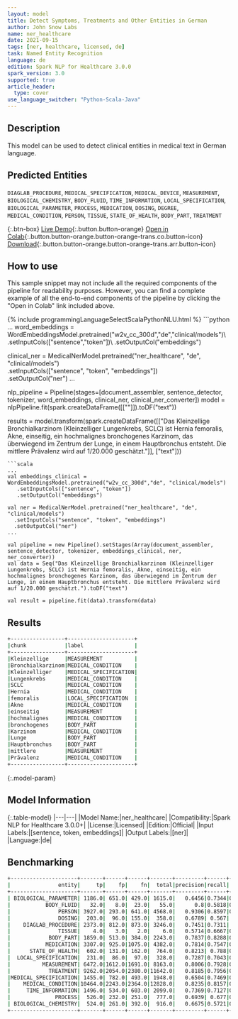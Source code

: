 ```yaml
---
layout: model
title: Detect Symptoms, Treatments and Other Entities in German
author: John Snow Labs
name: ner_healthcare
date: 2021-09-15
tags: [ner, healthcare, licensed, de]
task: Named Entity Recognition
language: de
edition: Spark NLP for Healthcare 3.0.0
spark_version: 3.0
supported: true
article_header:
  type: cover
use_language_switcher: "Python-Scala-Java"
---
```


## Description

This model can be used to detect clinical entities in medical text in German language.

## Predicted Entities

`DIAGLAB_PROCEDURE`, `MEDICAL_SPECIFICATION`, `MEDICAL_DEVICE`, `MEASUREMENT`, `BIOLOGICAL_CHEMISTRY`, `BODY_FLUID`, `TIME_INFORMATION`, `LOCAL_SPECIFICATION`, `BIOLOGICAL_PARAMETER`, `PROCESS`, `MEDICATION`, `DOSING`, `DEGREE`, `MEDICAL_CONDITION`, `PERSON`, `TISSUE`, `STATE_OF_HEALTH`, `BODY_PART`, `TREATMENT`

{:.btn-box}
[Live Demo](https://demo.johnsnowlabs.com/healthcare/NER_HEALTHCARE_DE/){:.button.button-orange}
[Open in Colab](https://colab.research.google.com/github/JohnSnowLabs/spark-nlp-workshop/blob/master/tutorials/Certification_Trainings/Healthcare/14.German_Healthcare_Models.ipynb){:.button.button-orange.button-orange-trans.co.button-icon}
[Download](https://s3.amazonaws.com/auxdata.johnsnowlabs.com/clinical/models/ner_healthcare_de_3.0.0_3.0_1631687601139.zip){:.button.button-orange.button-orange-trans.arr.button-icon}

## How to use

This sample snippet may not include all the required components of the pipeline for readability purposes. However, you can find a complete example of all the end-to-end components of the pipeline by clicking the "Open in Colab" link included above.




<div class="tabs-box" markdown="1">
{% include programmingLanguageSelectScalaPythonNLU.html %}
```python
...
word_embeddings = WordEmbeddingsModel.pretrained("w2v_cc_300d","de","clinical/models")\
   .setInputCols(["sentence","token"])\
   .setOutputCol("embeddings")

clinical_ner = MedicalNerModel.pretrained("ner_healthcare", "de", "clinical/models") \
  .setInputCols(["sentence", "token", "embeddings"]) \
  .setOutputCol("ner")
...

nlp_pipeline = Pipeline(stages=[document_assembler, sentence_detector, tokenizer, word_embeddings, clinical_ner, clinical_ner_converter])
model = nlpPipeline.fit(spark.createDataFrame([[""]]).toDF("text"))

results = model.transform(spark.createDataFrame([["Das Kleinzellige Bronchialkarzinom (Kleinzelliger Lungenkrebs, SCLC) ist Hernia femoralis, Akne, einseitig, ein hochmalignes bronchogenes Karzinom, das überwiegend im Zentrum der Lunge, in einem Hauptbronchus entsteht. Die mittlere Prävalenz wird auf 1/20.000 geschätzt."]], ["text"]))
```
```scala
...
val embeddings_clinical = WordEmbeddingsModel.pretrained("w2v_cc_300d","de", "clinical/models")
   .setInputCols(["sentence", "token"])
   .setOutputCol("embeddings")

val ner = MedicalNerModel.pretrained("ner_healthcare", "de", "clinical/models") 
  .setInputCols("sentence", "token", "embeddings")
  .setOutputCol("ner")
...

val pipeline = new Pipeline().setStages(Array(document_assembler, sentence_detector, tokenizer, embeddings_clinical, ner, ner_converter))
val data = Seq("Das Kleinzellige Bronchialkarzinom (Kleinzelliger Lungenkrebs, SCLC) ist Hernia femoralis, Akne, einseitig, ein hochmalignes bronchogenes Karzinom, das überwiegend im Zentrum der Lunge, in einem Hauptbronchus entsteht. Die mittlere Prävalenz wird auf 1/20.000 geschätzt.").toDF("text")

val result = pipeline.fit(data).transform(data)
```
</div>

## Results

```bash
+-----------------+---------------------+
|chunk            |label                |
+-----------------+---------------------+
|Kleinzellige     |MEASUREMENT          |
|Bronchialkarzinom|MEDICAL_CONDITION    |
|Kleinzelliger    |MEDICAL_SPECIFICATION|
|Lungenkrebs      |MEDICAL_CONDITION    |
|SCLC             |MEDICAL_CONDITION    |
|Hernia           |MEDICAL_CONDITION    |
|femoralis        |LOCAL_SPECIFICATION  |
|Akne             |MEDICAL_CONDITION    |
|einseitig        |MEASUREMENT          |
|hochmalignes     |MEDICAL_CONDITION    |
|bronchogenes     |BODY_PART            |
|Karzinom         |MEDICAL_CONDITION    |
|Lunge            |BODY_PART            |
|Hauptbronchus    |BODY_PART            |
|mittlere         |MEASUREMENT          |
|Prävalenz        |MEDICAL_CONDITION    |
+-----------------+---------------------+
```

{:.model-param}
## Model Information

{:.table-model}
|---|---|
|Model Name:|ner_healthcare|
|Compatibility:|Spark NLP for Healthcare 3.0.0+|
|License:|Licensed|
|Edition:|Official|
|Input Labels:|[sentence, token, embeddings]|
|Output Labels:|[ner]|
|Language:|de|

## Benchmarking

```bash
+---------------------+-------+------+------+-------+---------+------+------+
|               entity|     tp|    fp|    fn|  total|precision|recall|    f1|
+---------------------+-------+------+------+-------+---------+------+------+
| BIOLOGICAL_PARAMETER| 1186.0| 651.0| 429.0| 1615.0|   0.6456|0.7344|0.6871|
|           BODY_FLUID|   32.0|   8.0|  23.0|   55.0|      0.8|0.5818|0.6737|
|               PERSON| 3927.0| 293.0| 641.0| 4568.0|   0.9306|0.8597|0.8937|
|               DOSING|  203.0|  96.0| 155.0|  358.0|   0.6789| 0.567| 0.618|
|    DIAGLAB_PROCEDURE| 2373.0| 812.0| 873.0| 3246.0|   0.7451|0.7311| 0.738|
|               TISSUE|    4.0|   3.0|   2.0|    6.0|   0.5714|0.6667|0.6154|
|            BODY_PART| 1859.0| 513.0| 384.0| 2243.0|   0.7837|0.8288|0.8056|
|           MEDICATION| 3307.0| 925.0|1075.0| 4382.0|   0.7814|0.7547|0.7678|
|      STATE_OF_HEALTH|  602.0| 131.0| 162.0|  764.0|   0.8213| 0.788|0.8043|
|  LOCAL_SPECIFICATION|  231.0|  86.0|  97.0|  328.0|   0.7287|0.7043|0.7163|
|          MEASUREMENT| 6472.0|1612.0|1691.0| 8163.0|   0.8006|0.7928|0.7967|
|            TREATMENT| 9262.0|2054.0|2380.0|11642.0|   0.8185|0.7956|0.8069|
|MEDICAL_SPECIFICATION| 1455.0| 782.0| 493.0| 1948.0|   0.6504|0.7469|0.6953|
|    MEDICAL_CONDITION|10464.0|2243.0|2364.0|12828.0|   0.8235|0.8157|0.8196|
|     TIME_INFORMATION| 1496.0| 534.0| 603.0| 2099.0|   0.7369|0.7127|0.7246|
|              PROCESS|  526.0| 232.0| 251.0|  777.0|   0.6939| 0.677|0.6853|
| BIOLOGICAL_CHEMISTRY|  524.0| 261.0| 392.0|  916.0|   0.6675|0.5721|0.6161|
+---------------------+-------+------+------+-------+---------+------+------+
```